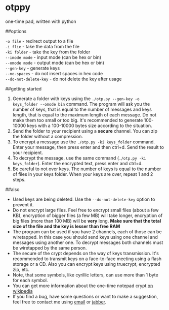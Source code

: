 otppy
=====

one-time pad, written with python

##options

`-o file` - redirect output to a file  
`-i flie` - take the data from the file  
`-ki folder` - take the key from the folder  
`--imode mode` - input mode (can be hex or bin)  
`--omode mode` - output mode (can be hex or bin)  
`--gen-key` - generate keys  
`--no-spaces` - do not insert spaces in hex code  
`--do-not-delete-key` - do not delete the key after usage  

##getting started

1. Generate a folder with keys using the `./otp.py --gen-key -o keys_folder --omode bin` command. The program will ask you the number of keys, that is equal to the number of messages and keys length, that is equal to the maximum length of each message. Do not make them too small or too big. It's recommended to generate 100-10000 keys with a 100-10000 bytes size according to the situation.
2. Send the folder to your recipient using a **secure** channel. You can zip the folder without a compression.
3. To encrypt a message use the `./otp.py -ki keys_folder` command. Enter your message, then press enter and then ctrl+d. Send the result to your recipient.
4. To decrypt the message, use the same command (`./otp.py -ki keys_folder`). Enter the encrypted text, press enter and ctrl+d.
5. Be careful to not over keys. The number of keys is equal to the number of files in your keys folder. When your keys are over, repeat 1 and 2 steps.

##also

* Used keys are being deleted. Use the `--do-not-delete-key` option to prevent it.
* Do not encrypt large files. Feel free to encrypt small files (about a few KB), encryption of bigger files (a few MB) will take longer, encryption of big files (more than 100 MB) will be **very** long. **Make sure that the total size of the file and the key is lesser than free RAM**
* The program can be used if you have 2 channels, each of those can be wiretapped. In this case you should send keys using one channel and messages using another one. To decrypt messages both channels must be wiretapped by the same person.
* The secure of the crypt depends on the way of keys transmission. It's recommended to transmit keys on a face-to-face meeting using a flash storage or a CD. Also you can encrypt keys using truecrypt, encrypted zip, etc.
* Note, that some symbols, like cyrillic letters, can use more than 1 byte for each symbol.
* You can get more information about the one-time notepad crypt [on wikipedia](http://en.wikipedia.org/wiki/One-time_pad)
* If you find a bug, have some questions or want to make a suggestion, feel free to contact me using [email](mailto:anton-tsyganenko@yandex.ru) or [jabber](xmpp:antontsyganenko@jabber.ru).
